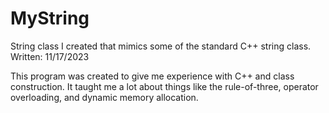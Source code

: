 # MyString
String class I created that mimics some of the standard C++ string class. Written: 11/17/2023

This program was created to give me experience with C++ and class construction. It taught me a lot about things like the rule-of-three, operator overloading, and dynamic memory allocation.
